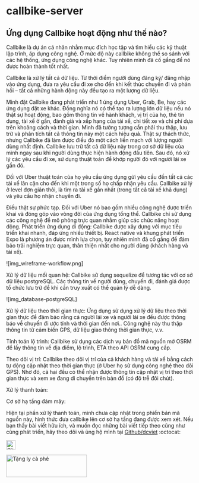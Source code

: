 # callbike-server

<h2>Ứng dụng Callbike hoạt động như thế nào?</h2>

Callbike là dự án cá nhân nhằm mục đích học tập và tìm hiểu các kỹ thuật lập trình, áp dụng công nghệ. Ở mức độ này callbike không thể so sánh với các hệ thống, ứng dụng công nghệ khác. Tuy nhiên mình đã cố gắng để nó được hoàn thành tốt nhất. 

Callbike là xử lý tất cả dữ liệu. Từ thời điểm người dùng đăng ký/ đăng nhập vào ứng dụng, đưa ra yêu cầu đi xe cho đến khi kết thúc chuyến đi và phản hồi – tất cả những hành động này đều tạo ra một lượng dữ liệu. 

Mình đặt Callbike đang phát triển như 1 ứng dụng Uber, Grab, Be, hay các ứng dụng đặt xe khác. Đồng nghĩa nó có thể tạo ra lượng lớn dữ liệu nếu nó thật sự hoạt động, bao gồm thông tin về hành khách, vị trí của họ, thẻ tín dụng, tài xế ở gần, đánh giá và xếp hạng của tài xế, chi tiết xe và chi phí dựa trên khoảng cách và thời gian. Mình đã tưởng tượng cần phải thu thập, lưu trữ và phân tích tất cả thông tin này một cách hiệu quả. Thật sự thách thức, nhưng Callbike đã làm được điều đó một cách liền mạch với lượng người dùng nhất định.
Callbike lưu trữ tất cả dữ liệu này trong cơ sở dữ liệu của mình ngay sau khi người dùng thực hiện hành động đầu tiên. Sau đó, nó xử lý các yêu cầu đi xe, sử dụng thuật toán để khớp người đó với người lái xe gần đó. 

Đối với Uber thuật toán của họ yêu cầu ứng dụng gửi yêu cầu đến tất cả các tài xế lân cận cho đến khi một trong số họ chấp nhận yêu cầu. Callbike xử lý ở level đơn giản thôi, là tìm ra tài xế gần nhất (trong tất cả tài xế khả dụng) và yêu cầu họ nhận chuyến đi. 


Điều thật sự phức tạp.
Đối với Uber nó bao gồm nhiều công nghệ được triển khai và đóng góp vào vòng đời của ứng dụng tổng thể. Callbike chỉ sử dụng các công nghệ để mô phỏng trực quan nhằm giúp các chức năng hoạt động. 
Phát triển ứng dụng di động: Callbike được xây dựng với mục tiêu triển khai nhanh, đáp ứng nhiều thiết bị. React native và khung phát triển Expo là phương án được mình lựa chọn, tuy nhiên mình đã cố gắng để đảm bảo trải nghiệm trực quan, thân thiện nhất cho người dùng (khách hàng và tài xế).

![img_wireframe-workflow.png]

Xử lý dữ liệu mối quan hệ: Callbike sử dụng sequelize để tương tác với cơ sở dữ liệu postgreSQL. Các thông tin về người dùng, chuyến đi, đánh giá được tổ chức lưu trữ để khi cần truy xuất có thể quản lý dễ dàng.

![img_database-postgreSQL]

Xử lý dữ liệu theo thời gian thực: Ứng dụng sử dụng xử lý dữ liệu theo thời gian thực để đảm bảo rằng cả người lái xe và người lái xe đều được thông báo về chuyến đi ước tính và thời gian đến nơi.. Công nghệ này thu thập thông tin từ cảm biến GPS, dữ liệu giao thông thời gian thực, v.v.

Tính toán lộ trình: Callbike sử dụng các dịch vụ bản đồ mã nguồn mở OSRM để lấy thông tin về địa điểm, lộ trình, ETA theo API OSRM cung cấp. 

Theo dõi vị trí: Callbike theo dõi vị trí của cả khách hàng và tài xế bằng cách tự động cập nhật theo thời gian thực (ở Uber họ sử dụng công nghệ theo dõi GPS). Nhờ đó, cả hai đều có thể nhận được thông tin cập nhật vị trí theo thời gian thực và xem xe đang di chuyển trên bản đồ (có độ trễ đôi chút).

Xử lý thanh toán: 

Cơ sở hạ tầng đám mây: 

Hiện tại phần xử lý thanh toán, mình chưa cập nhật trong phiển bản mã nguồn này, hình thức đưa callbike lên cơ sở hạ tầng đang được xem xét. Nếu bạn thấy bài viết hữu ích, và muốn đọc những bài viết tiếp theo cũng như cùng phát triển, hãy theo dõi và ủng hộ mình tại [Github/dcviet](https://github.com/DcViet/) :octocat:

<a href="https://github.com/DcViet"><img height="25" title="Counter" src="https://komarev.com/ghpvc/?username=DcViet&color=blueviolet&style=flat-square" alt="GitHub profile view counter"></a>

<a href="https://www.buymeacoffee.com/tranducviez" target="_blank"><img src="https://cdn.buymeacoffee.com/buttons/v2/arial-yellow.png" alt="Tặng ly cà phê" style="height: 60px !important;width: 217px !important;" ></a>

